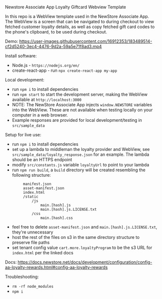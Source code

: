 Newstore Associate App Loyalty Giftcard Webview Template

In this repo is a WebView template used in the NewStore Associate App. The WebView is a screen that can be navigated to during checkout to view fetched customer loyalty details, as well as copy fetched gift card codes to the phone's clipboard, to be used during checkout. 

Demo:
https://user-images.githubusercontent.com/16912353/183489514-cf2d5240-3ec4-4476-9d2a-59a5e71f8ad3.mp4

Install software:
- Node.js - `https://nodejs.org/en/`
- create-react-app - run `npx create-react-app my-app`

Local development:
- run `npm i` to install dependencies
- run `npm start` to start the development server, making the WebView available at `http://localhost:3000`
- NOTE: The NewStore Associate App injects `window.NEWSTORE` variables into the WebView. These are not available when testing locally on your computer in a web browser.
- Example responses are provided for local development/testing in `src/sample_data`

Setup for live use:
- run `npm i` to install dependencies
- set up a lambda to middleman the loyalty provider and WebView, see `src/sample_data/loyalty_response.json` for an example. The lambda should be an HTTPS endpoint
- modify `src/constants.js` variable `loyaltyUrl` to point to your lambda
- run `npm run build`, a `build` directory will be created resembling the following structure:
   ```/build
        manifest.json
        asset-manifest.json
        index.html
        /static
            /js
                main.[hash].js
                main.[hash].js.LICENSE.txt
            /css
                main.[hash].css
    ```
- feel free to delete `asset-manifest.json` and `main.[hash].js.LICENSE.txt`, they're unnecessary
- host the rest of the files on s3 in the same directory structure to preserve file paths
- set tenant config value `cart.more.loyaltyProgram` to be the s3 URL for `index.html` per the linked docs

Docs: https://docs.newstore.net/docs/development/configuration/config-aa-loyalty-rewards.html#config-aa-loyalty-rewards

Troubleshooting:
- `rm -rf node_modules`
- `npm i`
